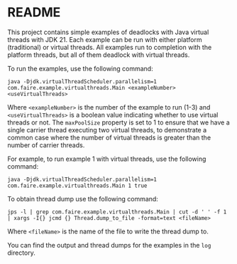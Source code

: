 # README

This project contains simple examples of deadlocks with Java virtual threads with JDK 21.
Each example can be run with either platform (traditional) or virtual threads.
All examples run to completion with the platform threads, but all of them deadlock with virtual threads.

To run the examples, use the following command:

```java -Djdk.virtualThreadScheduler.parallelism=1 com.faire.example.virtualthreads.Main <exampleNumber> <useVirtualThreads>```

Where `<exampleNumber>` is the number of the example to run (1-3) and `<useVirtualThreads>` is a boolean value
indicating whether to use virtual threads or not. The `maxPoolSize` property is set to 1 to ensure that we have a
single carrier thread executing two virtual threads, to demonstrate a common case where the number of virtual threads
is greater than the number of carrier threads.

For example, to run example 1 with virtual threads, use the following command:

```java -Djdk.virtualThreadScheduler.parallelism=1 com.faire.example.virtualthreads.Main 1 true```

To obtain thread dump use the following command:

```jps -l | grep com.faire.example.virtualthreads.Main | cut -d ' ' -f 1 | xargs -I{} jcmd {} Thread.dump_to_file -format=text <fileName>```

Where `<fileName>` is the name of the file to write the thread dump to.

You can find the output and thread dumps for the examples in the `log` directory.
